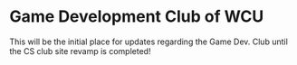 # Game Development Club of WCU

This will be the initial place for updates regarding the Game Dev. Club until
the CS club site revamp is completed! 



